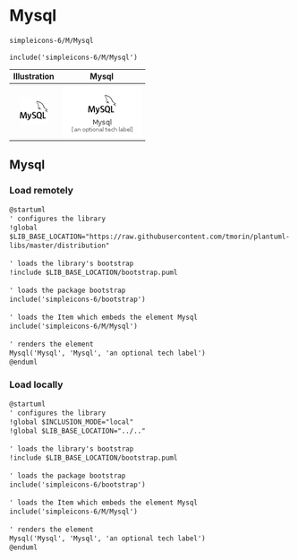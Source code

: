 # Mysql


```text
simpleicons-6/M/Mysql
```

```text
include('simpleicons-6/M/Mysql')
```



| Illustration | Mysql |
| :---: | :---: |
| ![illustration for Illustration](../../simpleicons-6/M/Mysql.png) | ![illustration for Mysql](../../simpleicons-6/M/Mysql.Local.png) |




## Mysql

### Load remotely
```plantuml
@startuml
' configures the library
!global $LIB_BASE_LOCATION="https://raw.githubusercontent.com/tmorin/plantuml-libs/master/distribution"

' loads the library's bootstrap
!include $LIB_BASE_LOCATION/bootstrap.puml

' loads the package bootstrap
include('simpleicons-6/bootstrap')

' loads the Item which embeds the element Mysql
include('simpleicons-6/M/Mysql')

' renders the element
Mysql('Mysql', 'Mysql', 'an optional tech label')
@enduml
```

### Load locally
```plantuml
@startuml
' configures the library
!global $INCLUSION_MODE="local"
!global $LIB_BASE_LOCATION="../.."

' loads the library's bootstrap
!include $LIB_BASE_LOCATION/bootstrap.puml

' loads the package bootstrap
include('simpleicons-6/bootstrap')

' loads the Item which embeds the element Mysql
include('simpleicons-6/M/Mysql')

' renders the element
Mysql('Mysql', 'Mysql', 'an optional tech label')
@enduml
```

